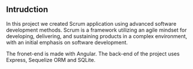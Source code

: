 
## Intrudction 
In this project we created Scrum application using advanced software development methods. Scrum is a framework utilizing an agile mindset for developing, delivering, and sustaining products in a complex environment, with an initial emphasis on software development.
 

The fronet-end is made with Angular. 
The back-end of the project uses Express, Sequelize ORM and SQLite.

